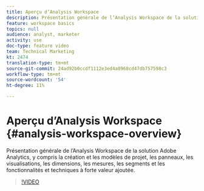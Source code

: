 ```yaml
---
title: Aperçu d’Analysis Workspace
description: Présentation générale de l’Analysis Workspace de la solution Adobe Analytics, y compris la création et les modèles de projet, les panneaux, les visualisations, les dimensions, les mesures, les segments et les fonctionnalités et techniques à forte valeur ajoutée.
feature: workspace basics
topics: null
audience: analyst, marketer
activity: use
doc-type: feature video
team: Technical Marketing
kt: 2474
translation-type: tm+mt
source-git-commit: 24ad92b0ccdf1112e3ed4a0968cd47db757598c3
workflow-type: tm+mt
source-wordcount: '54'
ht-degree: 11%

---
```



# Aperçu d’Analysis Workspace {#analysis-workspace-overview}

Présentation générale de l’Analysis Workspace de la solution Adobe Analytics, y compris la création et les modèles de projet, les panneaux, les visualisations, les dimensions, les mesures, les segments et les fonctionnalités et techniques à forte valeur ajoutée.

>[!VIDEO](https://video.tv.adobe.com/v/26266/?quality=12)
